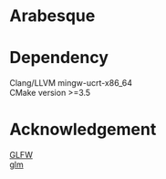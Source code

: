 # Arabesque

# Dependency
Clang/LLVM mingw-ucrt-x86_64  
CMake version >=3.5

# Acknowledgement
[GLFW](https://www.glfw.org/)  
[glm](http://glm.g-truc.net/)